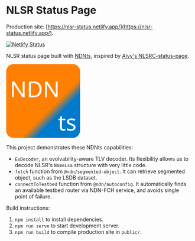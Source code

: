# NLSR Status Page

Production site: [https://nlsr-status.netlify.app/](https://nlsr-status.netlify.app/).

[![Netlify Status](https://api.netlify.com/api/v1/badges/39272f39-d775-4314-8573-6d70ee8d8a7a/deploy-status)](https://nlsr-status.netlify.app/)

NLSR status page built with [NDNts](https://yoursunny.com/p/NDNts/), inspired by [Alvy's NLSRC-status-page](https://github.com/alvyC/NLSR-status-page).

![NDNts logo](public/logo.svg)

This project demonstrates these NDNts capabilities:

* `EvDecoder`, an evolvability-aware TLV decoder.
  Its flexibility allows us to decode NLSR's `NameLsa` structure with very little code.
* `fetch` function from `@ndn/segmented-object`.
  It can retrieve segmented object, such as the LSDB dataset.
* `connectToTestbed` function from `@ndn/autoconfig`.
  It automatically finds an available testbed router via NDN-FCH service, and avoids single point of failure.

Build instructions:

1. `npm install` to install dependencies.
2. `npm run serve` to start development server.
3. `npm run build` to compile production site in `public/`.
